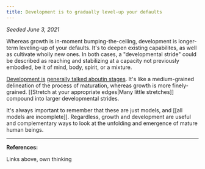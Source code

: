 ```yaml
---
title: Development is to gradually level-up your defaults
---
```


*Seeded June 3, 2021*

Whereas growth is in-moment bumping-the-ceiling, development is longer-term leveling-up of your defaults. <!--[[Development is both expanding and deepening your capabilites--> It's to deepen existing capabilites, as well as cultivate wholly new ones. In both cases, a "developmental stride" could be described as reaching and stabilizing at a capacity not previously embodied, be it of mind, body, spirit, or a mixture.

[Development is](https://integralwithoutborders.org/sites/default/files/resources/Overview%20of%20Developmental%20Levels.pdf) [generally talked about](https://tomprof.stanford.edu/posting/1110)[in stages](https://vividness.live/developing-ethical-social-and-cognitive-competence). It's like a medium-grained delineation of the process of maturation, whereas growth is more finely-grained. [[Stretch at your appropriate edges|Many little stretches]] compound into larger developmental strides. 

It's always important to remember that these are just models, and [[all models are incomplete]]. Regardless, growth and development are useful and complementary ways to look at the unfolding and emergence of mature human beings.

---
**References:**  

Links above, own thinking

